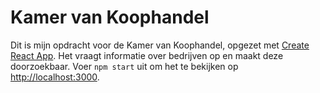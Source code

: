 # Kamer van Koophandel

Dit is mijn opdracht voor de Kamer van Koophandel, opgezet met [Create React App](https://github.com/facebook/create-react-app). Het vraagt informatie over bedrijven op en maakt deze doorzoekbaar. Voer `npm start` uit om het te bekijken op [http://localhost:3000](http://localhost:3000).
